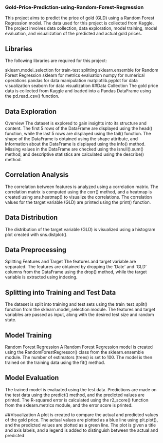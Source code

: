 ### Gold-Price-Prediction-using-Random-Forest-Regression
This project aims to predict the price of gold (GLD) using a Random Forest Regression model. The data used for this project is collected from Kaggle. The project involves data collection, data exploration, model training, model evaluation, and visualization of the predicted and actual gold prices.


## Libraries 
The following libraries are required for this project:

sklearn.model_selection for train-test splitting
sklearn.ensemble for Random Forest Regression
sklearn for metrics evaluation
numpy for numerical operations
pandas for data manipulation
matplotlib.pyplot for data visualization
seaborn for data visualization
##Data Collection
The gold price data is collected from Kaggle and loaded into a Pandas DataFrame using the pd.read_csv() function.

## Data Exploration
Overview
The dataset is explored to gain insights into its structure and content. The first 5 rows of the DataFrame are displayed using the head() function, while the last 5 rows are displayed using the tail() function. The shape of the DataFrame is obtained using the shape attribute, and information about the DataFrame is displayed using the info() method. Missing values in the DataFrame are checked using the isnull().sum() method, and descriptive statistics are calculated using the describe() method.

## Correlation Analysis
The correlation between features is analyzed using a correlation matrix. The correlation matrix is computed using the corr() method, and a heatmap is created using sns.heatmap() to visualize the correlations. The correlation values for the target variable (GLD) are printed using the print() function.

## Data Distribution
The distribution of the target variable (GLD) is visualized using a histogram plot created with sns.distplot().

## Data Preprocessing
Splitting Features and Target
The features and target variable are separated. The features are obtained by dropping the 'Date' and 'GLD' columns from the DataFrame using the drop() method, while the target variable is extracted using indexing.

## Splitting into Training and Test Data
The dataset is split into training and test sets using the train_test_split() function from the sklearn.model_selection module. The features and target variables are passed as input, along with the desired test size and random state.

## Model Training
Random Forest Regression
A Random Forest Regression model is created using the RandomForestRegressor() class from the sklearn.ensemble module. The number of estimators (trees) is set to 100. The model is then trained on the training data using the fit() method.

## Model Evaluation
The trained model is evaluated using the test data. Predictions are made on the test data using the predict() method, and the predicted values are printed. The R-squared error is calculated using the r2_score() function from the sklearn.metrics module, and the error score is printed.

##Visualization
A plot is created to compare the actual and predicted values of the gold price. The actual values are plotted as a blue line using plt.plot(), and the predicted values are plotted as a green line. The plot is given a title and axis labels, and a legend is added to distinguish between the actual and predicted





